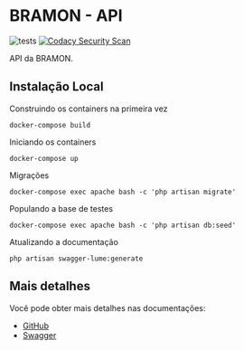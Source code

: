 # BRAMON - API

![tests](https://github.com/bramon-org/bramon-api/workflows/tests/badge.svg)
[![Codacy Security Scan](https://github.com/bramon-org/bramon-api/actions/workflows/codacy-analysis.yml/badge.svg)](https://github.com/bramon-org/bramon-api/actions/workflows/codacy-analysis.yml)

API da BRAMON.

## Instalação Local

Construindo os containers na primeira vez

```console
docker-compose build
```

Iniciando os containers

```console
docker-compose up
```

Migrações

```console
docker-compose exec apache bash -c 'php artisan migrate'
```

Populando a base de testes

```console 
docker-compose exec apache bash -c 'php artisan db:seed'
```

Atualizando a documentação

```console
php artisan swagger-lume:generate
```

## Mais detalhes

Você pode obter mais detalhes nas documentações:

- [GitHub](docs/README.md)
- [Swagger](https://api.bramonmeteor.org/api/documentation)

